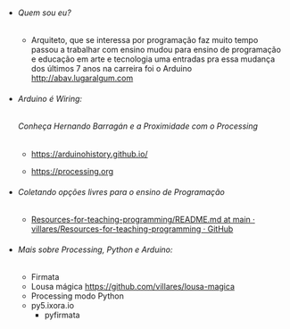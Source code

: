 - ###### Quem sou eu?
  
  - Arquiteto, que se interessa por programação faz muito tempo  passou a trabalhar com ensino  mudou para ensino de programação e educação em arte e tecnologia  uma entradas pra essa mudança dos últimos 7 anos na carreira foi o Arduino  http://abav.lugaralgum.com

- ###### Arduino é Wiring:
  
  ###### Conheça Hernando Barragán e a Proximidade com o Processing
  
  - https://arduinohistory.github.io/ 
  
  - https://processing.org

- ###### Coletando opções livres para o ensino de Programação
  
  - [Resources-for-teaching-programming/README.md at main · villares/Resources-for-teaching-programming · GitHub](https://github.com/villares/Resources-for-teaching-programming/blob/main/README.md)

- ###### Mais sobre Processing, Python e Arduino:
  
  - Firmata
  - Lousa mágica https://github.com/villares/lousa-magica
  - Processing modo Python  
  - py5.ixora.io
    - pyfirmata

